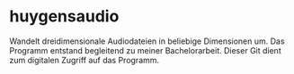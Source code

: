 # huygensaudio
Wandelt dreidimensionale Audiodateien in beliebige Dimensionen um.
Das Programm entstand begleitend zu meiner Bachelorarbeit.
Dieser Git dient zum digitalen Zugriff auf das Programm.
